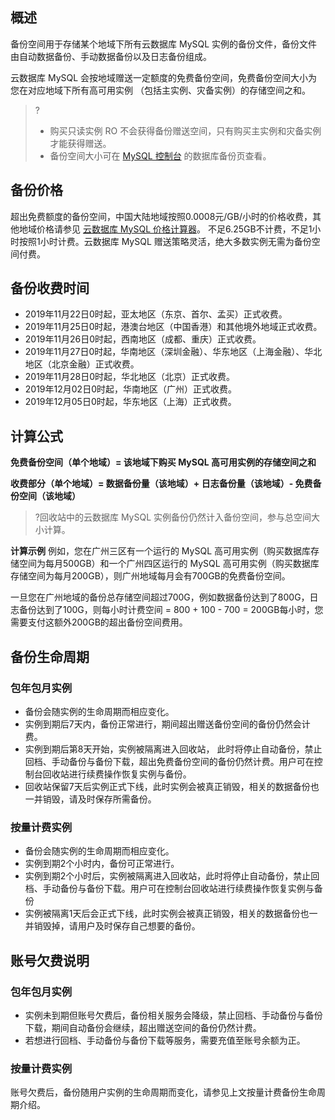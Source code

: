 ## 概述
备份空间用于存储某个地域下所有云数据库 MySQL 实例的备份文件，备份文件由自动数据备份、手动数据备份以及日志备份组成。

云数据库 MySQL 会按地域赠送一定额度的免费备份空间，免费备份空间大小为您在对应地域下所有高可用实例 （包括主实例、灾备实例）的存储空间之和。
>?
>- 购买只读实例 RO 不会获得备份赠送空间，只有购买主实例和灾备实例才能获得赠送。
>- 备份空间大小可在 [MySQL 控制台](https://console.cloud.tencent.com/cdb/backup) 的数据库备份页查看。

## 备份价格
超出免费额度的备份空间，中国大陆地域按照0.0008元/GB/小时的价格收费，其他地域价格请参见 [云数据库 MySQL 价格计算器](https://buy.cloud.tencent.com/price/cdb/calculator)。
不足6.25GB不计费，不足1小时按照1小时计费。云数据库 MySQL 赠送策略灵活，绝大多数实例无需为备份空间付费。

## 备份收费时间
- 2019年11月22日0时起，亚太地区（东京、首尔、孟买）正式收费。
- 2019年11月25日0时起，港澳台地区（中国香港）和其他境外地域正式收费。
- 2019年11月26日0时起，西南地区（成都、重庆）正式收费。
- 2019年11月27日0时起，华南地区（深圳金融）、华东地区（上海金融）、华北地区（北京金融）正式收费。
- 2019年11月28日0时起，华北地区（北京）正式收费。
- 2019年12月02日0时起，华南地区（广州）正式收费。
- 2019年12月05日0时起，华东地区（上海）正式收费。

## 计算公式

**免费备份空间（单个地域）= 该地域下购买 MySQL 高可用实例的存储空间之和**

**收费部分（单个地域）= 数据备份量（该地域）+ 日志备份量（该地域）- 免费备份空间（该地域）**

>?回收站中的云数据库 MySQL 实例备份仍然计入备份空间，参与总空间大小计算。

**计算示例**
例如，您在广州三区有一个运行的 MySQL 高可用实例（购买数据库存储空间为每月500GB）和一个广州四区运行的 MySQL 高可用实例（购买数据库存储空间为每月200GB），则广州地域每月会有700GB的免费备份空间。

一旦您在广州地域的备份总存储空间超过700G，例如数据备份达到了800G，日志备份达到了100G，则每小时计费空间 = 800 + 100 - 700 = 200GB每小时，您需要支付这额外200GB的超出备份空间费用。

## 备份生命周期
### 包年包月实例
- 备份会随实例的生命周期而相应变化。
- 实例到期后7天内，备份正常进行，期间超出赠送备份空间的备份仍然会计费。
- 实例到期后第8天开始，实例被隔离进入回收站， 此时将停止自动备份，禁止回档、手动备份与备份下载，超出免费备份空间的备份仍然计费。用户可在控制台回收站进行续费操作恢复实例与备份。
- 回收站保留7天后实例正式下线，此时实例会被真正销毁，相关的数据备份也一并销毁，请及时保存所需备份。

<span id = "anliang_zhouqi"></span>
### 按量计费实例
- 备份会随实例的生命周期而相应变化。
- 实例到期2个小时内，备份可正常进行。
- 实例到期2个小时后，实例被隔离进入回收站，此时将停止自动备份，禁止回档、手动备份与备份下载。用户可在控制台回收站进行续费操作恢复实例与备份
- 实例被隔离1天后会正式下线，此时实例会被真正销毁，相关的数据备份也一并销毁掉，请用户及时保存自己想要的备份。

## 账号欠费说明
### 包年包月实例
- 实例未到期但账号欠费后，备份相关服务会降级，禁止回档、手动备份与备份下载，期间自动备份会继续，超出赠送空间的备份仍然计费。
- 若想进行回档、手动备份与备份下载等服务，需要充值至账号余额为正。

### 按量计费实例
账号欠费后，备份随用户实例的生命周期而变化，请参见上文按量计费备份生命周期介绍。
